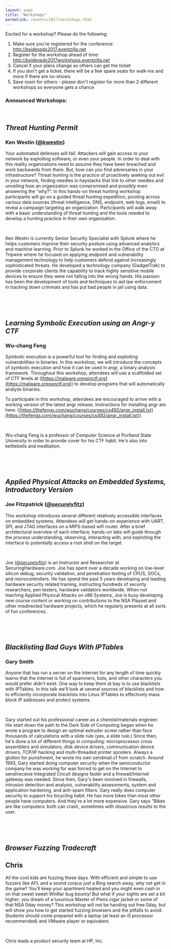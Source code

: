 ```yaml
---
layout: page
title: "Workshops"
permalink: /events/2017/workshops.html
--- 
```


Excited for a workshop? Please do the following:
1. Make sure you're registered for the conference: http://bsidespdx2017.eventzilla.net
2. Register for the workshop ahead of time: http://bsidespdx2017workshops.eventzilla.net
3. Cancel if your plans change so others can get the ticket
4. If you don't get a ticket, there will be a few spare seats for walk-ins and more if there are no-shows. 
5. Save room for others - please don't register for more than 2 different workshops so everyone gets a chance


### Announced Workshops:
<a name="KenWestin">&nbsp;</a>
## *Threat Hunting Permit*

### **Ken Westin** ([@kwestin](https://twitter.com/kwestin))

Your automated defenses will fail. Attackers will gain access to your network by exploiting software, or even your people. In order to deal with this reality organizations need to assume they have been breached and work backwards from there. But, how can you find adversaries in your infrastructure? Threat hunting is the practice of proactively seeking out evil in your network, finding needles in haystacks that link to other needles and unveiling how an organization was compromised and possibly even answering the “why?”. In this hands-on threat hunting workshop participants will go on a guided threat hunting expedition, pivoting across various data sources (threat intelligence, DNS, endpoint, web logs, email) to reveal a campaign targeting an organization. Participants will walk away with a basic understanding of threat hunting and the tools needed to develop a hunting practice in their own organization. 

&nbsp;

Ken Westin is currently Senior Security Specialist with Splunk where he helps customers improve their security posture using advanced analytics and machine learning. Prior to Splunk he worked in the Office of the CTO at Tripwire where he focused on applying endpoint and vulnerability management technology to help customers defend against increasingly sophisticated threats. He developed a technology company (GadgetTrak) to provide corporate clients the capability to track highly sensitive mobile devices to ensure they were not falling into the wrong hands. His passion has been the development of tools and techniques to aid law enforcement in tracking down criminals and has put bad people in jail using data. 

&nbsp;

<a name="Wu-changFeng">&nbsp;</a>
## *Learning Symbolic Execution using an Angr-y CTF*

### **Wu-chang Feng**

Symbolic execution is a powerful tool for finding and exploiting vulnerabilities in binaries.  In this workshop, we will introduce the concepts of symbolic execution and how it can be used in angr, a binary analysis framework.  Throughout this workshop, attendees will use a scaffolded set of CTF levels at ([https://malware.oregonctf.org](https://malware.oregonctf.org)) to develop programs that will automatically analyze binaries. 

To participate in this workshop, attendees are encouraged to arrive with a working version of the latest angr release.  Instructions for installing angr are here: ([https://thefengs.com/wuchang/courses/cs492/angr_install.txt](https://thefengs.com/wuchang/courses/cs492/angr_install.txt))

&nbsp;

Wu-chang Feng is a professor of Computer Science at Portland State University in order to provide cover for his CTF habit.  He's also into kettlebells and meditation.

&nbsp;

<a name="JoeFitzpatrick">&nbsp;</a>
## *Applied Physical Attacks on Embedded Systems, Introductory Version*

### **Joe Fitzpatrick** ([@securelyfitz](https://twitter.com/securelyfitz))

This workshop introduces several different relatively accessible interfaces on embedded systems. Attendees will get hands-on experience with UART, SPI, and JTAG interfaces on a MIPS-based wifi router. After a brief architectural overview of each interface, hands-on labs will guide through the process understanding, observing, interacting with, and exploiting the interface to potentially access a root shell on the target.

&nbsp;

Joe ([@securelyfitz](https://twitter.com/securelyfitz)) is an Instructor and Researcher at SecuringHardware.com. Joe has spent over a decade working on low-level silicon debug, security validation, and penetration testing of CPUS, SOCs, and microcontrollers. He has spend the past 5 years developing and leading hardware security related training, instructing hundreds of security researchers, pen testers, hardware validators worldwide. When not teaching Applied Physical Attacks on x86 Systems, Joe is busy developing new course content or working on contributions to the NSA Playset and other misdirected hardware projects, which he regularly presents at all sorts of fun conferences.

&nbsp;

<a name="GarySmith">&nbsp;</a>
## *Blacklisting Bad Guys With IPTables*

### **Gary Smith**

Anyone that has run a server on the Internet for any length of time quickly learns that the Internet is full of spammers, bots, and other characters you would prefer didn't exist. One way to keep them at bay is to use blacklists with IPTables. In this talk we'll look at several sources of blacklists and how to efficiently incorporate blacklists into Linux IPTables to effectively mass block IP addresses and protect systems. 

&nbsp;

Gary started out his professional career as a chemist/materials engineer. His start down the path to the Dark Side of Computing began when he wrote a program to design an optimal extruder screw rather than face thousands of calculations with a slide rule (yes, a slide rule.) Since then, he's done a lot of different things in computing: microprocessor cross assemblers and simulators, disk device drivers, communication device drivers, TCP/IP hacking and multi-threaded printer spoolers. Always a glutton for punishment, he wrote his own sendmail.cf from scratch. Around 1993, Gary started doing computer security when the semiconductor company he was working for was forced to get on the Internet to send/receive Integrated Circuit designs faster and a firewall/Internet gateway was needed. Since then, Gary's been involved in firewalls, intrusion detection and analysis, vulnerability assessments, system and application hardening, and anti-spam filters. Gary really does computer security to support his bicycling habit. He has more bikes than most other people have computers. And they're a lot more expensive. Gary says "Bikes are like computers: both can crash, sometimes with disastrous results to the user. 

&nbsp;

<a name="Chris">&nbsp;</a>
## *Browser Fuzzing Tradecraft*

## **Chris**
All the cool kids are fuzzing these days. With efficient and simple to use fuzzers like AFL and a sound corpus just a Bing search away, why not get in the game? You’ll keep your apartment heated and you might even cash in on that sweet sweet WinRar bug bounty! But what if your sights are set a bit higher; you dream of a luxurious Master of Pwns cigar jacket or some of that NSA 0day money? This workshop will not be handing out free 0day, but will show you how to get started fuzzing browsers and the pitfalls to avoid. Students should come prepared with a laptop (at least an i5 processor recommended) and VMware player or equivalent.

&nbsp;

Chris leads a product security team at HP, Inc.
